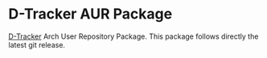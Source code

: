 # D-Tracker AUR Package

[D-Tracker](https://github.com/drmargarido/d-tracker) Arch User Repository Package. This package follows directly the latest git release.
